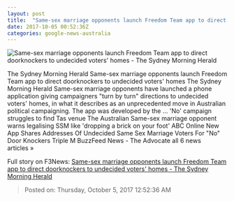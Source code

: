 ```yaml
---
layout: post
title:  "Same-sex marriage opponents launch Freedom Team app to direct doorknockers to undecided voters' homes - The Sydney Morning Herald"
date: 2017-10-05 00:52:36Z
categories: google-news-australia
---
```


![Same-sex marriage opponents launch Freedom Team app to direct doorknockers to undecided voters' homes - The Sydney Morning Herald](http://www.smh.com.au/content/dam/images/g/y/u/p/l/l/image.related.articleLeadwide.620x349.gyum4u.png/1507164700108.jpg)

The Sydney Morning Herald Same-sex marriage opponents launch Freedom Team app to direct doorknockers to undecided voters' homes The Sydney Morning Herald Same-sex marriage opponents have launched a phone application giving campaigners "turn by turn" directions to undecided voters' homes, in what it describes as an unprecedented move in Australian political campaigning. The app was developed by the ... 'No' campaign struggles to find Tas venue The Australian Same-sex marriage opponent warns legalising SSM like 'dropping a brick on your foot' ABC Online New App Shares Addresses Of Undecided Same Sex Marriage Voters For "No" Door Knockers Triple M BuzzFeed News - The Advocate all 6 news articles »


Full story on F3News: [Same-sex marriage opponents launch Freedom Team app to direct doorknockers to undecided voters' homes - The Sydney Morning Herald](http://www.f3nws.com/n/SXcyB)

> Posted on: Thursday, October 5, 2017 12:52:36 AM
